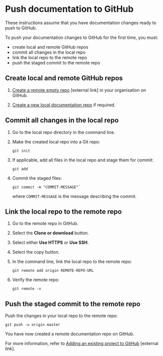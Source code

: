 # Push documentation to GitHub

These instructions assume that you have documentation changes ready to push to GitHub.

To push your documentation changes to GitHub for the first time, you must:

- create local and remote GitHub repos
- commit all changes in the local repo
- link the local repo to the remote repo
- push the staged commit to the remote repo

## Create local and remote GitHub repos

1. [Create a remote empty repo](https://help.github.com/articles/create-a-repo/) [external link] in your organisation on GitHub.

1. [Create a new local documentation repo](/create_new_project.html#create-a-new-project) if required.

## Commit all changes in the local repo 

1. Go to the local repo directory in the command line.

1. Make the created local repo into a Git repo:

    ```
    git init
    ```

1. If applicable, add all files in the local repo and stage them for commit:

    ```
    git add
    ```

1. Commit the staged files:

    ```
    git commit -m "COMMIT-MESSAGE"`
    ```
    
    where `COMMIT-MESSAGE` is the message describing the commit.

## Link the local repo to the remote repo

1. Go to the remote repo in GitHub.

1. Select the __Clone or download__ button.

1. Select either __Use HTTPS__ or __Use SSH__. 

1. Select the copy button.

1. In the command line, link the local repo to the remote repo: 

    ```
    git remote add origin REMOTE-REPO-URL
    ```

1. Verify the remote repo:

    ```
    git remote -v
    ```

## Push the staged commit to the remote repo

Push the changes in your local repo to the remote repo: 

```
git push -u origin master
```

You have now created a remote documentation repo on GitHub.

For more information, refer to [Adding an existing project to GitHub](https://help.github.com/articles/adding-an-existing-project-to-github-using-the-command-line/) [external link].
